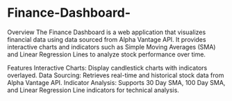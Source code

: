 # Finance-Dashboard-
Overview
The Finance Dashboard is a web application that visualizes financial data using data sourced from Alpha Vantage API. It provides interactive charts and indicators such as Simple Moving Averages (SMA) and Linear Regression Lines to analyze stock performance over time.

Features
Interactive Charts: Display candlestick charts with indicators overlayed.
Data Sourcing: Retrieves real-time and historical stock data from Alpha Vantage API.
Indicator Analysis: Supports 30 Day SMA, 100 Day SMA, and Linear Regression Line indicators for technical analysis.
